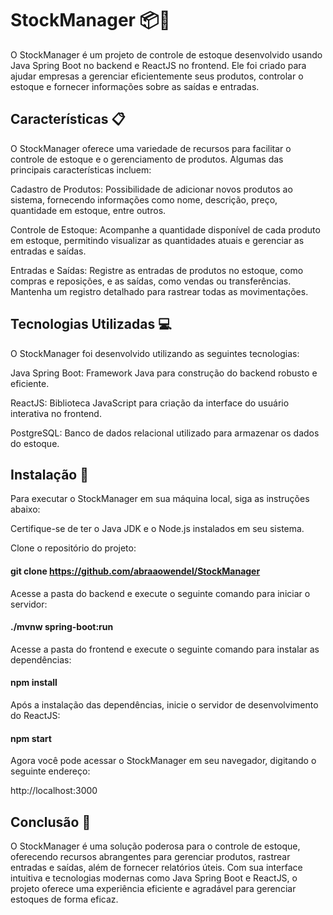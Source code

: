 # StockManager 📦💼

O StockManager é um projeto de controle de estoque desenvolvido usando Java Spring Boot no backend e ReactJS no frontend. Ele foi criado para ajudar empresas a gerenciar eficientemente seus produtos, controlar o estoque e fornecer informações sobre as saídas e entradas.

## Características 📋

O StockManager oferece uma variedade de recursos para facilitar o controle de estoque e o gerenciamento de produtos. Algumas das principais características incluem:

Cadastro de Produtos: Possibilidade de adicionar novos produtos ao sistema, fornecendo informações como nome, descrição, preço, quantidade em estoque, entre outros.

Controle de Estoque: Acompanhe a quantidade disponível de cada produto em estoque, permitindo visualizar as quantidades atuais e gerenciar as entradas e saídas.

Entradas e Saídas: Registre as entradas de produtos no estoque, como compras e reposições, e as saídas, como vendas ou transferências. Mantenha um registro detalhado para rastrear todas as movimentações.

## Tecnologias Utilizadas 💻

O StockManager foi desenvolvido utilizando as seguintes tecnologias:

Java Spring Boot: Framework Java para construção do backend robusto e eficiente.

ReactJS: Biblioteca JavaScript para criação da interface do usuário interativa no frontend.

PostgreSQL: Banco de dados relacional utilizado para armazenar os dados do estoque.

## Instalação 🚀

Para executar o StockManager em sua máquina local, siga as instruções abaixo:

Certifique-se de ter o Java JDK e o Node.js instalados em seu sistema.

Clone o repositório do projeto:

#### git clone https://github.com/abraaowendel/StockManager

Acesse a pasta do backend e execute o seguinte comando para iniciar o servidor:

#### ./mvnw spring-boot:run

Acesse a pasta do frontend e execute o seguinte comando para instalar as dependências:

#### npm install

Após a instalação das dependências, inicie o servidor de desenvolvimento do ReactJS:

#### npm start 

Agora você pode acessar o StockManager em seu navegador, digitando o seguinte endereço:

http://localhost:3000

## Conclusão 🎉

O StockManager é uma solução poderosa para o controle de estoque, oferecendo recursos abrangentes para gerenciar produtos, rastrear entradas e saídas, além de fornecer relatórios úteis. Com sua interface intuitiva e tecnologias modernas como Java Spring Boot e ReactJS, o projeto oferece uma experiência eficiente e agradável para gerenciar estoques de forma eficaz.
